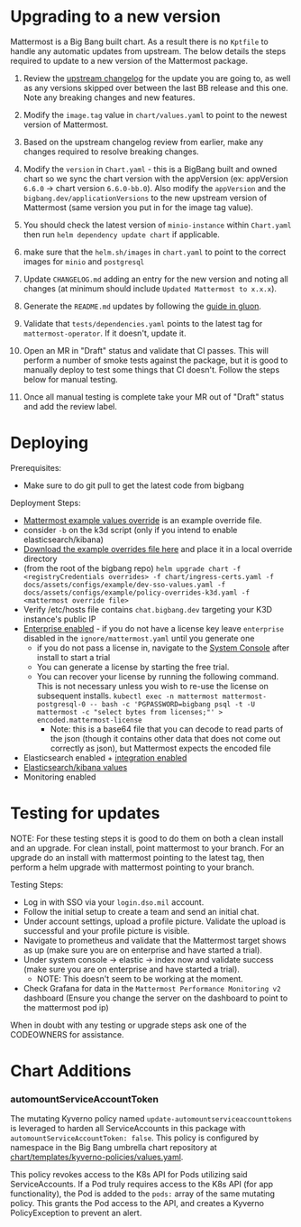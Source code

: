# Upgrading to a new version

Mattermost is a Big Bang built chart. As a result there is no `Kptfile` to handle any automatic updates from upstream. The below details the steps required to update to a new version of the Mattermost package.

1. Review the [upstream changelog](https://docs.mattermost.com/deploy/mattermost-changelog.html) for the update you are going to, as well as any versions skipped over between the last BB release and this one. Note any breaking changes and new features.

2. Modify the `image.tag` value in `chart/values.yaml` to point to the newest version of Mattermost.

3. Based on the upstream changelog review from earlier, make any changes required to resolve breaking changes.

4. Modify the `version` in `Chart.yaml` - this is a BigBang built and owned chart so we sync the chart version with the appVersion (ex: appVersion `6.6.0` -> chart version `6.6.0-bb.0`). Also modify the `appVersion` and the `bigbang.dev/applicationVersions` to the new upstream version of Mattermost (same version you put in for the image tag value).

5. You should check the latest version of `minio-instance` within `Chart.yaml` then run `helm dependency update chart` if applicable.

6. make sure that the `helm.sh/images` in `chart.yaml` to point to the correct images for `minio` and `postgresql`

7. Update `CHANGELOG.md` adding an entry for the new version and noting all changes (at minimum should include `Updated Mattermost to x.x.x`).

8. Generate the `README.md` updates by following the [guide in gluon](https://repo1.dso.mil/platform-one/big-bang/apps/library-charts/gluon/-/blob/master/docs/bb-package-readme.md).

9. Validate that `tests/dependencies.yaml` points to the latest tag for `mattermost-operator`. If it doesn't, update it.

10. Open an MR in "Draft" status and validate that CI passes. This will perform a number of smoke tests against the package, but it is good to manually deploy to test some things that CI doesn't. Follow the steps below for manual testing.

11. Once all manual testing is complete take your MR out of "Draft" status and add the review label.

# Deploying

Prerequisites:
- Make sure to do git pull to get the latest code from bigbang

Deployment Steps:
- [Mattermost example values override](mattermost.example.yaml) is an example override file.
- consider `-b` on the k3d script (only if you intend to enable elasticsearch/kibana)
- [Download the example overrides file here](https://repo1.dso.mil/andrewshoell/overrides/-/blob/main/mattermost.yaml?ref_type=heads) and place it in a local override directory
- (from the root of the bigbang repo) `helm upgrade chart -f <registryCredentials overrides> -f chart/ingress-certs.yaml -f docs/assets/configs/example/dev-sso-values.yaml -f docs/assets/configs/example/policy-overrides-k3d.yaml -f <mattermost override file>`
- Verify /etc/hosts file contains `chat.bigbang.dev` targeting your K3D instance's public IP
- [Enterprise enabled](https://repo1.dso.mil/platform-one/big-bang/bigbang/-/blob/7b14b4739b26b900cf7e6f1c075edc33c271eca6/chart/values.yaml#L962) - if you do not have a license key leave `enterprise` disabled in the `ignore/mattermost.yaml` until you generate one
    - if you do not pass a license in, navigate to the [System Console](system-console.png) after install to start a trial
    - You can generate a license by starting the free trial.
    - You can recover your license by running the following command. This is not necessary unless you wish to re-use the license on subsequent installs.
    `kubectl exec -n mattermost mattermost-postgresql-0 -- bash -c 'PGPASSWORD=bigbang psql -t -U mattermost -c "select bytes from licenses;"' > encoded.mattermost-license`
        - Note: this is a base64 file that you can decode to read parts of the json (though it contains other data that does not come out correctly as json), but Mattermost expects the encoded file
- Elasticsearch enabled + [integration enabled](https://repo1.dso.mil/platform-one/big-bang/bigbang/-/blob/7b14b4739b26b900cf7e6f1c075edc33c271eca6/chart/values.yaml#L1038)
- [Elasticsearch/kibana values](https://repo1.dso.mil/big-bang/bigbang/-/blob/master/tests/test-values.yaml#L749)
- Monitoring enabled

# Testing for updates

NOTE: For these testing steps it is good to do them on both a clean install and an upgrade. For clean install, point mattermost to your branch. For an upgrade do an install with mattermost pointing to the latest tag, then perform a helm upgrade with mattermost pointing to your branch.

Testing Steps:
- Log in with SSO via your `login.dso.mil` account.
- Follow the initial setup to create a team and send an initial chat.
- Under account settings, upload a profile picture. Validate the upload is successful and your profile picture is visible.
- Navigate to prometheus and validate that the Mattermost target shows as up (make sure you are on enterprise and have started a trial).
- Under system console -> elastic -> index now and validate success (make sure you are on enterprise and have started a trial).
    - NOTE: This doesn't seem to be working at the moment.
- Check Grafana for data in the `Mattermost Performance Monitoring v2` dashboard (Ensure you change the server on the dashboard to point to the mattermost pod ip)

When in doubt with any testing or upgrade steps ask one of the CODEOWNERS for assistance.

# Chart Additions

### automountServiceAccountToken
The mutating Kyverno policy named `update-automountserviceaccounttokens` is leveraged to harden all ServiceAccounts in this package with `automountServiceAccountToken: false`. This policy is configured by namespace in the Big Bang umbrella chart repository at [chart/templates/kyverno-policies/values.yaml](https://repo1.dso.mil/big-bang/bigbang/-/blob/master/chart/templates/kyverno-policies/values.yaml?ref_type=heads). 

This policy revokes access to the K8s API for Pods utilizing said ServiceAccounts. If a Pod truly requires access to the K8s API (for app functionality), the Pod is added to the `pods:` array of the same mutating policy. This grants the Pod access to the API, and creates a Kyverno PolicyException to prevent an alert.
